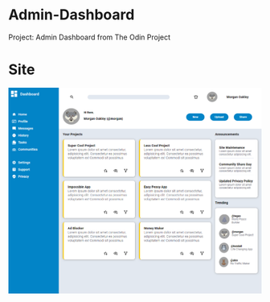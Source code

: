 # Admin-Dashboard
Project: Admin Dashboard from The Odin Project

# Site
![site picture](media/Dashboard.png)